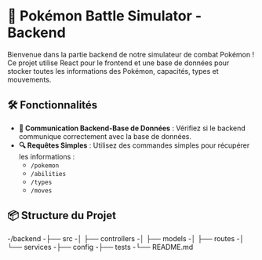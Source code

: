 # 🐉 Pokémon Battle Simulator - Backend

Bienvenue dans la partie backend de notre simulateur de combat Pokémon ! Ce projet utilise React pour le frontend et une base de données pour stocker toutes les informations des Pokémon, capacités, types et mouvements.

## 🛠️ Fonctionnalités

- **🔄 Communication Backend-Base de Données** : Vérifiez si le backend communique correctement avec la base de données.
- **🔍 Requêtes Simples** : Utilisez des commandes simples pour récupérer les informations :
  - `/pokemon`
  - `/abilities`
  - `/types`
  - `/moves`

## 📦 Structure du Projet

-/backend
-├── src
-│ ├── controllers
-│ ├── models
-│ ├── routes
-│ └── services
-├── config
-├── tests
-└── README.md
